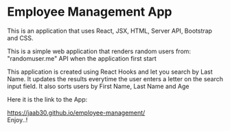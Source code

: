 # Employee Management App

This is an application that uses React, JSX, HTML, Server API, Bootstrap and CSS.<br>

This is a simple web application that renders random users from: "randomuser.me" API when the application first start<br>

This application is created using React Hooks and let you search by Last Name. It updates the results everytime the user enters a letter on the search input field. It also sorts users by First Name, Last Name and Age<br>

Here it is the link to the App:<br>

https://jaab30.github.io/employee-management/
<br>
Enjoy..!